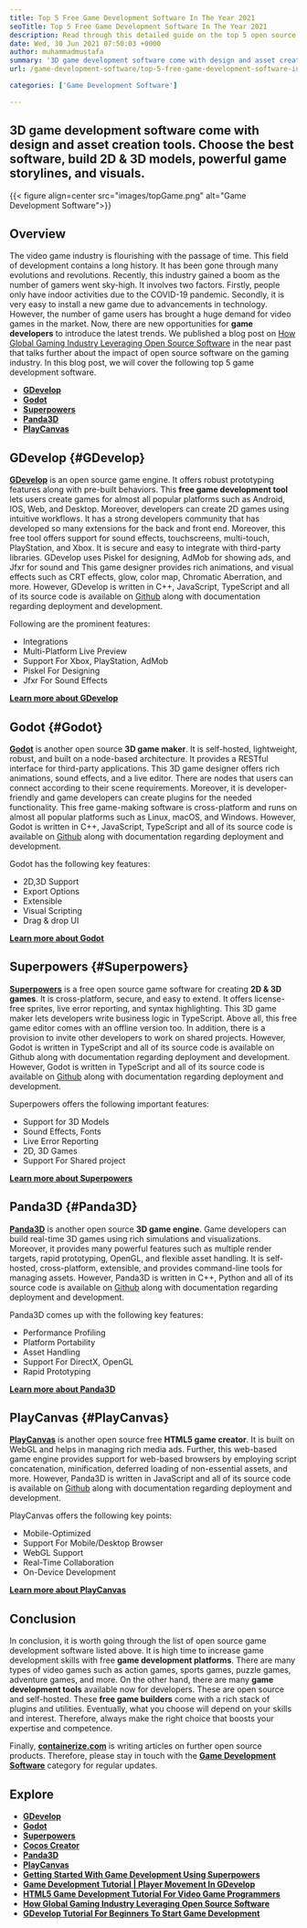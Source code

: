 ```yaml
---
title: Top 5 Free Game Development Software In The Year 2021
seoTitle: Top 5 Free Game Development Software In The Year 2021
description: Read through this detailed guide on the top 5 open source game development software. All the software listed here are free, self-hosted, and extensible
date: Wed, 30 Jun 2021 07:50:03 +0000
author: muhammadmustafa
summary: '3D game development software come with design and asset creation tools. Choose the best software, build 2D &amp; 3D models, powerful game storylines, and visuals.'
url: /game-development-software/top-5-free-game-development-software-in-the-year-2021/

categories: ['Game Development Software']

---
```

## 3D game development software come with design and asset creation tools. Choose the best software, build 2D & 3D models, powerful game storylines, and visuals.

{{< figure align=center src="images/topGame.png" alt="Game Development Software">}}  

## **Overview**

The video game industry is flourishing with the passage of time. This field of development contains a long history. It has been gone through many evolutions and revolutions. Recently, this industry gained a boom as the number of gamers went sky-high. It involves two factors. Firstly, people only have indoor activities due to the COVID-19 pandemic. Secondly, it is very easy to install a new game due to advancements in technology. However, the number of game users has brought a huge demand for video games in the market. Now, there are new opportunities for **game developers** to introduce the latest trends. We published a blog post on [How Global Gaming Industry Leveraging Open Source Software][1] in the near past that talks further about the impact of open source software on the gaming industry. In this blog post, we will cover the following top 5 game development software. 

  * **[GDevelop][2]**
  * **[Godot][3]**
  * **[Superpowers][4]**
  * **[Panda3D][5]**
  * **[PlayCanvas][6]**

## GDevelop {#GDevelop}

**[GDevelop][7]** is an open source game engine. It offers robust prototyping features along with pre-built behaviors. This **free game development tool** lets users create games for almost all popular platforms such as Android, IOS, Web, and Desktop. Moreover, developers can create 2D games using intuitive workflows. It has a strong developers community that has developed so many extensions for the back and front end. Moreover, this free tool offers support for sound effects, touchscreens, multi-touch, PlayStation, and Xbox. It is secure and easy to integrate with third-party libraries. GDevelop uses Piskel for designing, AdMob for showing ads, and Jfxr for sound and This game designer provides rich animations, and visual effects such as CRT effects, glow, color map, Chromatic Aberration, and more. However, GDevelop is written in C++, JavaScript, TypeScript and all of its source code is available on [Github][8] along with documentation regarding deployment and development.

Following are the prominent features:

  * Integrations
  * Multi-Platform Live Preview
  * Support For Xbox, PlayStation, AdMob
  * Piskel For Designing
  * Jfxr For Sound Effects

**[Learn more about GDevelop][9]**

## Godot {#Godot}

**[Godot][10]** is another open source **3D game maker**. It is self-hosted, lightweight, robust, and built on a node-based architecture. It provides a RESTful interface for third-party applications. This 3D game designer offers rich animations, sound effects, and a live editor. There are nodes that users can connect according to their scene requirements. Moreover, it is developer-friendly and game developers can create plugins for the needed functionality. This free game-making software is cross-platform and runs on almost all popular platforms such as Linux, macOS, and Windows. However, Godot is written in C++, JavaScript, TypeScript and all of its source code is available on [Github][11] along with documentation regarding deployment and development.

Godot has the following key features:

  * 2D,3D Support
  * Export Options
  * Extensible
  * Visual Scripting
  * Drag & drop UI

**[Learn more about Godot][12]**

## Superpowers {#Superpowers}

**[Superpowers][13]** is a free open source game software for creating **2D & 3D games**. It is cross-platform, secure, and easy to extend. It offers license-free sprites, live error reporting, and syntax highlighting. This 3D game maker lets developers write business logic in TypeScript. Above all, this free game editor comes with an offline version too. In addition, there is a provision to invite other developers to work on shared projects. However, Godot is written in TypeScript and all of its source code is available on Github along with documentation regarding deployment and development. However, Godot is written in TypeScript and all of its source code is available on [Github][14] along with documentation regarding deployment and development.

Superpowers offers the following important features:

  * Support for 3D Models
  * Sound Effects, Fonts
  * Live Error Reporting
  * 2D, 3D Games
  * Support For Shared project

**[Learn more about Superpowers][15]**

## Panda3D {#Panda3D}

**[Panda3D][16]** is another open source **3D game engine**. Game developers can build real-time 3D games using rich simulations and visualizations. Moreover, it provides many powerful features such as multiple render targets, rapid prototyping, OpenGL, and flexible asset handling. It is self-hosted, cross-platform, extensible, and provides command-line tools for managing assets. However, Panda3D is written in C++, Python and all of its source code is available on [Github][17] along with documentation regarding deployment and development.

Panda3D comes up with the following key features:

  * Performance Profiling
  * Platform Portability
  * Asset Handling
  * Support For DirectX, OpenGL
  * Rapid Prototyping

[**Learn more about Panda3D**][18]

## PlayCanvas {#PlayCanvas}

**[PlayCanvas][19]** is another open source free **HTML5 game creator**. It is built on WebGL and helps in managing rich media ads. Further, this web-based game engine provides support for web-based browsers by employing script concatenation, minification, deferred loading of non-essential assets, and more. However, Panda3D is written in JavaScript and all of its source code is available on [Github][20] along with documentation regarding deployment and development.

PlayCanvas offers the following key points:

  * Mobile-Optimized
  * Support For Mobile/Desktop Browser
  * WebGL Support
  * Real-Time Collaboration
  * On-Device Development

**[Learn more about PlayCanvas][21]**

## Conclusion

In conclusion, it is worth going through the list of open source game development software listed above. It is high time to increase game development skills with free **game development platforms**. There are many types of video games such as action games, sports games, puzzle games, adventure games, and more. On the other hand, there are many **game development tools** available now for developers. These are open source and self-hosted. These **free game builders** come with a rich stack of plugins and utilities. Eventually, what you choose will depend on your skills and interest. Therefore, always make the right choice that boosts your expertise and competence.

Finally, [**containerize.com**][22] is writing articles on further open source products. Therefore, please stay in touch with the [**Game Development Software**][23] category for regular updates.

## Explore

  * **[GDevelop][7]**
  * **[Godot][10]**
  * **[Superpowers][13]**
  * **[Cocos Creator][24]**
  * **[Panda3D][16]**
  * **[PlayCanvas][19]**
  * **[Getting Started With Game Development Using Superpowers][25]**
  * **[Game Development Tutorial | Player Movement In GDevelop][26]**
  * **[HTML5 Game Development Tutorial For Video Game Programmers][27]**
  * **[How Global Gaming Industry Leveraging Open Source Software][1]**
  * **[GDevelop Tutorial For Beginners To Start Game Development][28]**

 [1]: https://blog.containerize.com/game-development-software/how-global-gaming-market-leveraging-open-source-software/
 [2]: #GDevelop
 [3]: #Godot
 [4]: #Superpowers
 [5]: #Panda3D
 [6]: #PlayCanvas
 [7]: https://products.containerize.com/game-development-software/gdevelop/
 [8]: https://github.com/4ian/GDevelop
 [9]: https://gdevelop-app.com/
 [10]: https://products.containerize.com/game-development-software/godot/
 [11]: https://github.com/godotengine/godot
 [12]: https://godotengine.org/
 [13]: https://products.containerize.com/game-development-software/superpowers/
 [14]: https://github.com/superpowers/superpowers-core
 [15]: http://superpowers-html5.com/index.en.html
 [16]: https://products.containerize.com/game-development-software/panda3d/
 [17]: https://github.com/panda3d/panda3d
 [18]: https://www.panda3d.org/
 [19]: https://products.containerize.com/game-development-software/playcanvas/
 [20]: https://github.com/playcanvas/engine
 [21]: https://playcanvas.com/
 [22]: https://www.containerize.com/
 [23]: https://products.containerize.com/game-development-software/
 [24]: https://products.containerize.com/game-development-software/cocos-creator/
 [25]: https://blog.containerize.com/game-development-software/superpowers-animation-getting-started-with-game-development/

 [26]: https://blog.containerize.com/game-development-software/game-development-tutorial-player-movement-in-gdevelop/

 [27]: https://blog.containerize.com/2021/05/19/html5-game-development-tutorial-for-video-game-programmers/
 [28]: https://blog.containerize.com/game-development-software/game-development-tutorial-player-movement-in-gdevelop/